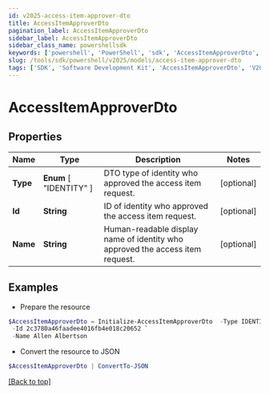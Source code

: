 ```yaml
---
id: v2025-access-item-approver-dto
title: AccessItemApproverDto
pagination_label: AccessItemApproverDto
sidebar_label: AccessItemApproverDto
sidebar_class_name: powershellsdk
keywords: ['powershell', 'PowerShell', 'sdk', 'AccessItemApproverDto', 'V2025AccessItemApproverDto'] 
slug: /tools/sdk/powershell/v2025/models/access-item-approver-dto
tags: ['SDK', 'Software Development Kit', 'AccessItemApproverDto', 'V2025AccessItemApproverDto']
---
```



# AccessItemApproverDto

## Properties

Name | Type | Description | Notes
------------ | ------------- | ------------- | -------------
**Type** |  **Enum** [  "IDENTITY" ] | DTO type of identity who approved the access item request. | [optional] 
**Id** | **String** | ID of identity who approved the access item request. | [optional] 
**Name** | **String** | Human-readable display name of identity who approved the access item request. | [optional] 

## Examples

- Prepare the resource
```powershell
$AccessItemApproverDto = Initialize-AccessItemApproverDto  -Type IDENTITY `
 -Id 2c3780a46faadee4016fb4e018c20652 `
 -Name Allen Albertson
```

- Convert the resource to JSON
```powershell
$AccessItemApproverDto | ConvertTo-JSON
```


[[Back to top]](#) 

